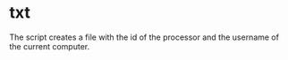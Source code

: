 # txt
The script creates a file with the id of the processor and the username of the current computer.
